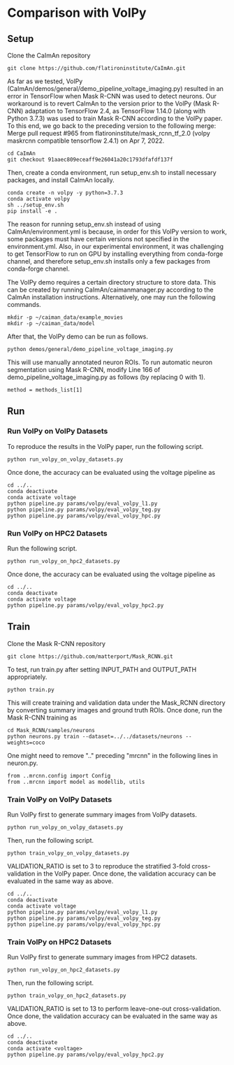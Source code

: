 # Comparison with VolPy

## Setup

Clone the CaImAn repository
```
git clone https://github.com/flatironinstitute/CaImAn.git
```
As far as we tested, VolPy (CaImAn/demos/general/demo_pipeline_voltage_imaging.py)
resulted in an error in TensorFlow when Mask R-CNN was used to detect neurons.
Our workaround is to revert CaImAn to the version prior to the VolPy (Mask R-CNN) adaptation to TensorFlow 2.4,
as TensorFlow 1.14.0 (along with Python 3.7.3) was used to train Mask R-CNN according to the VolPy paper.
To this end, we go back to the preceding version to the following merge:
Merge pull request #965 from flatironinstitute/mask_rcnn_tf_2.0 (volpy maskrcnn compatible tensorflow 2.4.1) on Apr 7, 2022.
```
cd CaImAn
git checkout 91aaec809eceaff9e26041a20c1793dfafdf137f
```
Then, create a conda environment, run setup_env.sh to install necessary packages, and install CaImAn locally.
```
conda create -n volpy -y python=3.7.3
conda activate volpy
sh ../setup_env.sh
pip install -e .
```
The reason for running setup_env.sh instead of using CaImAn/environment.yml is because, in order for this VolPy version to work, some packages must have certain versions not specified in the environment.yml.
Also, in our experimental environment, it was challenging to get TensorFlow to run on GPU by installing everything from conda-forge channel, and therefore setup_env.sh installs only a few packages from conda-forge channel.

The VolPy demo requires a certain directory structure to store data.
This can be created by running CaImAn/caimanmanager.py according to the CaImAn installation instructions.
Alternatively, one may run the following commands.
```
mkdir -p ~/caiman_data/example_movies
mkdir -p ~/caiman_data/model
```
After that, the VolPy demo can be run as follows.
```
python demos/general/demo_pipeline_voltage_imaging.py
```
This will use manually annotated neuron ROIs.
To run automatic neuron segmentation using Mask R-CNN, modify Line 166 of demo_pipeline_voltage_imaging.py as follows (by replacing 0 with 1).
```
method = methods_list[1]
```

## Run

### Run VolPy on VolPy Datasets

To reproduce the results in the VolPy paper, run the following script.
```
python run_volpy_on_volpy_datasets.py
```
Once done, the accuracy can be evaluated using the voltage pipeline as
```
cd ../..
conda deactivate
conda activate voltage
python pipeline.py params/volpy/eval_volpy_l1.py
python pipeline.py params/volpy/eval_volpy_teg.py
python pipeline.py params/volpy/eval_volpy_hpc.py
```

### Run VolPy on HPC2 Datasets

Run the following script.
```
python run_volpy_on_hpc2_datasets.py
```
Once done, the accuracy can be evaluated using the voltage pipeline as
```
cd ../..
conda deactivate
conda activate voltage
python pipeline.py params/volpy/eval_volpy_hpc2.py
```


## Train

Clone the Mask R-CNN repository
```
git clone https://github.com/matterport/Mask_RCNN.git
```
To test, run train.py after setting INPUT_PATH and OUTPUT_PATH appropriately.
```
python train.py
```
This will create training and validation data under the Mask_RCNN directory by converting summary images and ground truth ROIs.
Once done, run the Mask R-CNN training as
```
cd Mask_RCNN/samples/neurons
python neurons.py train --dataset=../../datasets/neurons --weights=coco
```
One might need to remove ".." preceding "mrcnn" in the following lines in neuron.py.
```
from ..mrcnn.config import Config
from ..mrcnn import model as modellib, utils
```

### Train VolPy on VolPy Datasets

Run VolPy first to generate summary images from VolPy datasets.
```
python run_volpy_on_volpy_datasets.py
```
Then, run the following script.
```
python train_volpy_on_volpy_datasets.py
```
VALIDATION_RATIO is set to 3 to reproduce the stratified 3-fold cross-validation in the VolPy paper.
Once done, the validation accuracy can be evaluated in the same way as above.
```
cd ../..
conda deactivate
conda activate voltage
python pipeline.py params/volpy/eval_volpy_l1.py
python pipeline.py params/volpy/eval_volpy_teg.py
python pipeline.py params/volpy/eval_volpy_hpc.py
```

### Train VolPy on HPC2 Datasets

Run VolPy first to generate summary images from HPC2 datasets.
```
python run_volpy_on_hpc2_datasets.py
```
Then, run the following script.
```
python train_volpy_on_hpc2_datasets.py
```
VALIDATION_RATIO is set to 13 to perform leave-one-out cross-validation.
Once done, the validation accuracy can be evaluated in the same way as above.
```
cd ../..
conda deactivate
conda activate <voltage>
python pipeline.py params/volpy/eval_volpy_hpc2.py
```

